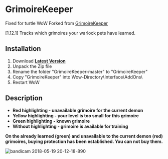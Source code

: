 # GrimoireKeeper
Fixed for turtle WoW
Forked from [GrimoireKeeper](https://gitlab.com/Artur91425/GrimoireKeeper)


[1.12.1] Tracks which grimoires your warlock pets have learned.

## Installation
1. Download **[Latest Version](https://gitlab.com/Artur91425/GrimoireKeeper/-/archive/master/GrimoireKeeper-master.zip)**
2. Unpack the Zip file
3. Rename the folder "GrimoireKeeper-master" to "GrimoireKeeper"
4. Copy "GrimoireKeeper" into Wow-Directory\Interface\AddOns\
5. Restart WoW

## Description
* **Red highlighting - unavailable grimoire for the current demon**
* **Yellow highlighting - your level is too small for this grimoire**
* **Green highlighting - known grimoire**
* **Without highlighting - grimoire is available for training**

**On the already learned (green) and unavailable to the current demon (red) grimoires, buying protection has been established. You can not buy them.**

![bandicam 2018-05-19 20-12-18-890](https://user-images.githubusercontent.com/24303693/40271712-bd9c4d96-5ba9-11e8-9fbb-3bd73bbc7f9b.jpg)
